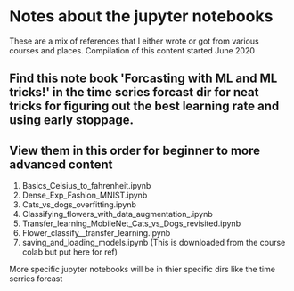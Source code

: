 # Notes about the jupyter notebooks

These are a mix of references that I either wrote or got from various courses and places.
 Compilation of this content started June 2020

## Find this note book 'Forcasting with ML and ML tricks!' in the time series forcast dir for neat tricks for figuring out the best learning rate and using early stoppage.

## View them in this order for beginner to more advanced content

1. Basics_Celsius_to_fahrenheit.ipynb
2. Dense_Exp_Fashion_MNIST.ipynb
3. Cats_vs_dogs_overfitting.ipynb
4. Classifying_flowers_with_data_augmentation_.ipynb
5. Transfer_learning_MobileNet_Cats_vs_Dogs_revisited.ipynb
6. Flower_classify__transfer_learning.ipynb
7. saving_and_loading_models.ipynb (This is downloaded from the course colab but put here for ref)

More specific jupyter notebooks will be in thier specific dirs like the time serries forcast